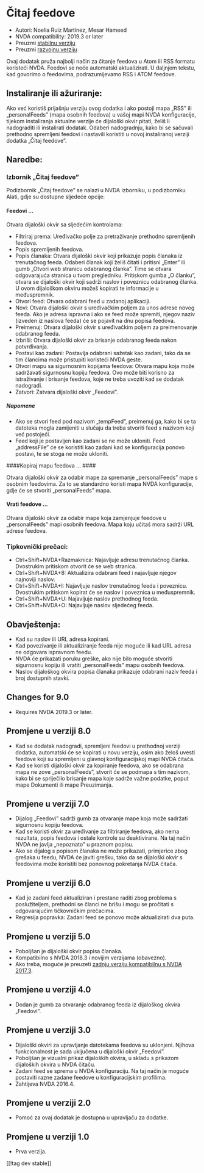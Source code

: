 # Čitaj feedove #

* Autori: Noelia Ruiz Martínez, Mesar Hameed
* NVDA compatibility: 2019.3 or later
* Preuzmi [stabilnu verziju][1]
* Preuzmi [razvojnu verziju][2]

Ovaj dodatak pruža najbolji način za čitanje feedova u Atom ili RSS formatu
koristeći NVDA. Feedovi se neće automatski aktualizirati. U daljnjem tekstu,
kad govorimo o feedovima, podrazumijevamo RSS i ATOM feedove.

## Instaliranje ili ažuriranje: ##

Ako već koristiš prijašnju verziju ovog dodatka i ako postoji mapa „RSS” ili
„personalFeeds” (mapa osobnih feedova) u vašoj mapi NVDA konfiguracije,
tijekom instaliranja aktualne verzije će dijaloški okvir pitati, želiš li
nadograditi ili instalirati dodatak. Odaberi nadogradnju, kako bi se
sačuvali prethodno spremljeni feedovi i nastavili koristiti u novoj
instaliranoj verziji dodatka „Čitaj feedove”.

## Naredbe: ##

### Izbornik „Čitaj feedove” ###

Podizbornik „Čitaj feedove” se nalazi u NVDA izborniku, u podizborniku
Alati, gdje su dostupne sljedeće opcije:

#### Feedovi … ####

Otvara dijaloški okvir sa sljedećim kontrolama:

* Filtriraj prema: Uređivačko polje za pretraživanje prethodno spremljenih
  feedova.
* Popis spremljenih feedova.
* Popis članaka: Otvara dijaloški okvir koji prikazuje popis članaka iz
  trenutačnog feeda. Odaberi članak koji želiš čitati i pritisni „Enter” ili
  gumb „Otvori web stranicu odabranog članka”. Time se otvara odgovarajuća
  stranica u tvom pregledniku. Pritiskom gumba „O članku”, otvara se
  dijaloški okvir koji sadrži naslov i poveznicu odabranog članka. U ovom
  dijaloškom okviru možeš kopirati te informacije u međuspremnik.
* Otvori feed: Otvara odabrani feed u zadanoj aplikaciji.
* Novi: Otvara dijaloški okvir s uređivačkim poljem za unos adrese novog
  feeda. Ako je adresa ispravna i ako se feed može spremiti, njegov naziv
  (izveden iz naslova feeda) će se pojavit na dnu popisa feedova.
* Preimenuj: Otvara dijaloški okvir s uređivačkim poljem za preimenovanje
  odabranog feeda.
* Izbriši: Otvara dijaloški okvir za brisanje odabranog feeda nakon
  potvrđivanja.
* Postavi kao zadani: Postavlja odabrani sažetak kao zadani, tako da se tim
  člancima može pristupiti koristeći NVDA geste.
* Otvori mapu sa sigurnosnim kopijama feedova: Otvara mapu koja može
  sadržavati sigurnosnu kopiju feedova. Ovo može biti korisno za
  istraživanje i brisanje feedova, koje ne treba uvoziti kad se dodatak
  nadogradi.
* Zatvori: Zatvara dijaloški okvir „Feedovi”.

##### Napomene #####

* Ako se stvori feed pod nazivom „tempFeed”, preimenuj ga, kako bi se ta
  datoteka mogla zamijeniti u slučaju da treba stvoriti feed s nazivom koji
  već postojeći.
* Feed koji je postavljen kao zadani se ne može ukloniti. Feed „addressFile”
  će se koristiti kao zadani kad se konfiguracija ponovo postavi, te se
  stoga ne može ukloniti.

####Kopiraj mapu feedova … ####

Otvara dijaloški okvir za odabir mape za spremanje „personalFeeds” mape s
osobnim feedovima. Za to se standardno koristi mapa NVDA konfiguracije, gdje
će se stvoriti „personalFeeds” mapa.

#### Vrati feedove … ####

Otvara dijaloški okvir za odabir mape koja zamjenjuje feedove u
„personalFeeds” mapi osobnih feedova. Mapa koju učitaš mora sadrži URL
adrese feedova.

### Tipkovnički prečaci: ###

* Ctrl+Shift+NVDA+Razmaknica: Najavljuje adresu trenutačnog
  članka. Dvostrukim pritiskom otvorit će se web stranica.
* Ctrl+Shift+NVDA+8: Aktualizira odabrani feed i najavljuje njegov najnoviji
  naslov.
* Ctrl+Shift+NVDA+I: Najavljuje naslov trenutačnog feeda i
  poveznicu. Dvostrukim pritiskom kopirat će se naslov i poveznica u
  međuspremnik.
* Ctrl+Shift+NVDA+U: Najavljuje naslov prethodnog feeda.
* Ctrl+Shift+NVDA+O: Najavljuje naslov sljedećeg feeda.

## Obavještenja: ##

* Kad su naslov ili URL adresa kopirani.
* Kad povezivanje ili aktualiziranje feeda nije moguće ili kad URL adresa ne
  odgovara ispravnom feedu.
* NVDA će prikazati poruku greške, ako nije bilo moguće stvoriti sigurnosnu
  kopiju ili vratiti „personalFeeds” mapu osobnih feedova.
* Naslov dijaloškog okvira popisa članaka prikazuje odabrani naziv feeda i
  broj dostupnih stavki.

## Changes for 9.0 ##

* Requires NVDA 2019.3 or later.

## Promjene u verziji 8.0 ##

* Kad se dodatak nadogradi, spremljeni feedovi u prethodnoj verziji dodatka,
  automatski će se kopirati u novu verziju, osim ako želoš uvesti feedove
  koji su spremljeni u glavnoj konfiguracijskoj mapi NVDA čitača.
* Kad se koristi dijaloški okvir za kopiranje feedova, ako se odabrana mapa
  ne zove „personalFeeds”, stvorit će se podmapa s tim nazivom, kako bi se
  spriječilo brisanje mapa koje sadrže važne podatke, poput mape Dokumenti
  ili mape Preuzimanja.

## Promjene u verziji 7.0 ##

* Dijalog „Feedovi” sadrži gumb za otvaranje mape koja može sadržati
  sigurnosnu kopiju feedova.
* Kad se koristi okvir za uređivanje za filtriranje feedova, ako nema
  rezultata, popis feedova i ostale kontrole su deaktivirane. Na taj način
  NVDA ne javlja „nepoznato” u praznom popisu.
* Ako se dijalog s popisom članaka ne može prikazati, primjerice zbog
  grešaka u feedu, NVDA će javiti grešku, tako da se dijaloški okvir s
  feedovima može koristiti bez ponovnog pokretanja NVDA čitača.

## Promjene u verziji 6.0 ##

* Kad je zadani feed aktualiziran i prestane raditi zbog problema s
  poslužiteljem, prethodni se članci ne brišu i mogu se pročitati s
  odgovarajućim tičkovničkim prečacima.
* Regresija popravka: Zadani feed se ponovo može aktualizirati dva puta.

## Promjene u verziji 5.0 ##

* Poboljšan je dijaloški okvir popisa članaka.
* Kompatibilno s NVDA 2018.3 i novijim verzijama (obavezno).
* Ako treba, moguće je preuzeti [zadnju verziju kompatibilnu s NVDA
  2017.3][3].

## Promjene u verziji 4.0 ##

* Dodan je gumb za otvaranje odabranog feeda iz dijaloškog okvira „Feedovi”.

## Promjene u verziji 3.0 ##

* Dijaloški okviri za upravljanje datotekama feedova su uklonjeni. Njihova
  funkcionalnost je sada uključena u dijaloški okvir „Feedovi”.
* Poboljšan je vizualni prikaz dijaloških okvira, u skladu s prikazom
  dijaloških okvira u NVDA čitaču.
* Zadani feed se sprema u NVDA konfiguraciju. Na taj način je moguće
  postaviti razne zadane feedove u konfiguracijskim profilima.
* Zahtijeva NVDA 2016.4.


## Promjene u verziji 2.0 ##

* Pomoć za ovaj dodatak je dostupna u upravljaču za dodatke.

## Promjene u verziji 1.0 ##

* Prva verzija.

[[!tag dev stable]]

[1]: https://addons.nvda-project.org/files/get.php?file=rf

[2]: https://addons.nvda-project.org/files/get.php?file=rf-dev

[3]: https://addons.nvda-project.org/files/get.php?file=rf-o
